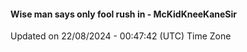 #### Wise man says only fool rush in - McKidKneeKaneSir
Updated on 22/08/2024 - 00:47:42 (UTC) Time Zone
